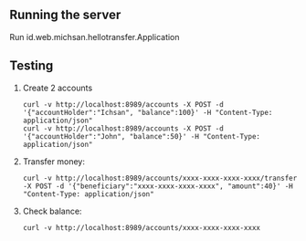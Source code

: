 ## Running the server

Run id.web.michsan.hellotransfer.Application 


## Testing

1. Create 2 accounts
   ```
   curl -v http://localhost:8989/accounts -X POST -d '{"accountHolder":"Ichsan", "balance":100}' -H "Content-Type: application/json"
   curl -v http://localhost:8989/accounts -X POST -d '{"accountHolder":"John", "balance":50}' -H "Content-Type: application/json"
   ```
    
2. Transfer money:
   ```
   curl -v http://localhost:8989/accounts/xxxx-xxxx-xxxx-xxxx/transfer -X POST -d '{"beneficiary":"xxxx-xxxx-xxxx-xxxx", "amount":40}' -H "Content-Type: application/json"
   ```
    
3. Check balance:
   ```
   curl -v http://localhost:8989/accounts/xxxx-xxxx-xxxx-xxxx
   ```
